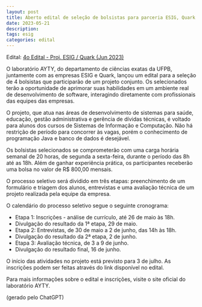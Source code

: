 ```yaml
---
layout: post
title: Aberto edital de seleção de bolsistas para parceria ESIG, Quark e AYTY
date: 2023-05-21
description: 
tags: esig
categories: edital
---
```

Edital: [4o Edital - Proj. ESIG / Quark (Jun 2023)](/editais/2023-05-21-esig-edital4/)

O laboratório AYTY, do departamento de ciências exatas da UFPB, juntamente com as empresas ESIG e Quark, lançou um edital para a seleção de 4 bolsistas que participarão de um projeto conjunto. Os selecionados terão a oportunidade de aprimorar suas habilidades em um ambiente real de desenvolvimento de software, interagindo diretamente com profissionais das equipes das empresas.

O projeto, que atua nas áreas de desenvolvimento de sistemas para saúde, educação, gestão administrativa e gerência de dívidas técnicas, é voltado para alunos dos cursos de Sistemas de Informação e Computação. Não há restrição de período para concorrer às vagas, porém o conhecimento de programação Java e banco de dados é desejável.

Os bolsistas selecionados se comprometerão com uma carga horária semanal de 20 horas, de segunda a sexta-feira, durante o período das 8h até as 18h. Além de ganhar experiência prática, os participantes receberão uma bolsa no valor de R$ 800,00 mensais.

O processo seletivo será dividido em três etapas: preenchimento de um formulário e triagem dos alunos, entrevistas e uma avaliação técnica de um projeto realizada pela equipe da empresa.

O calendário do processo seletivo segue o seguinte cronograma:

- Etapa 1: Inscrições - análise de currículo, até 26 de maio às 18h.
- Divulgação do resultado da 1ª etapa, 29 de maio.
- Etapa 2: Entrevistas, de 30 de maio a 2 de junho, das 14h às 18h.
- Divulgação do resultado da 2ª etapa, 2 de junho.
- Etapa 3: Avaliação técnica, de 3 a 9 de junho.
- Divulgação do resultado final, 16 de junho.

O início das atividades no projeto está previsto para 3 de julho. As inscrições podem ser feitas através do link disponível no edital.

Para mais informações sobre o edital e inscrições, visite o site oficial do laboratório AYTY.

(gerado pelo ChatGPT)